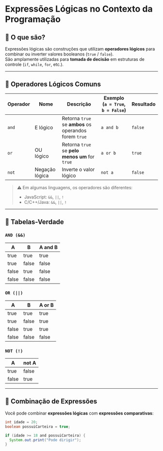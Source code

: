 # Expressões Lógicas no Contexto da Programação

## 🧠 O que são?

Expressões lógicas são construções que utilizam **operadores lógicos** para combinar ou inverter valores booleanos (`true` / `false`).<br>
São amplamente utilizadas para **tomada de decisão** em estruturas de controle (`if`, `while`, `for`, etc.).

---

## 🔗 Operadores Lógicos Comuns

| Operador | Nome                | Descrição                                      | Exemplo (`a = True`, `b = False`) | Resultado |
|----------|---------------------|-----------------------------------------------|-----------------------------------|-----------|
| `and`    | E lógico            | Retorna `true` se **ambos** os operandos forem `true` | `a and b`                        | `false`   |
| `or`     | OU lógico           | Retorna `true` se **pelo menos um** for `true`       | `a or b`                         | `true`    |
| `not`    | Negação lógica      | Inverte o valor lógico                          | `not a`                          | `false`   |

> ⚠️ Em algumas linguagens, os operadores são diferentes:
> - JavaScript: `&&`, `||`, `!`
> - C/C++/Java: `&&`, `||`, `!`

---

## 📌 Tabelas-Verdade

### `AND (&&)`
| A     | B     | A and B |
|-------|-------|---------|
| true  | true  | true    |
| true  | false | false   |
| false | true  | false   |
| false | false | false   |

### `OR (||)`
| A     | B     | A or B  |
|-------|-------|---------|
| true  | true  | true    |
| true  | false | true    |
| false | true  | true    |
| false | false | false   |

### `NOT (!)`
| A     | not A |
|-------|--------|
| true  | false  |
| false | true   |

---

## 🔄 Combinação de Expressões

Você pode combinar **expressões lógicas** com **expressões comparativas**:

```java
int idade = 20;
boolean possuiCarteira = true;

if (idade >= 18 and possuiCarteira) {
  System.out.print("Pode dirigir");
}
